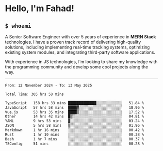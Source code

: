 <h1>Hello, I'm Fahad!</h1>

<h2><code>$ whoami</code></h2>

A Senior Software Engineer with over 5 years of experience in **MERN Stack** technologies. I have a proven track record of delivering high-quality solutions, including implementing real-time tracking systems, optimizing existing system modules, and integrating third-party software applications.

With experience in JS technologies, I'm looking to share my knowledge with the programming community and develop some cool projects along the way.

---

<!--START_SECTION:waka-->

```txt
From: 12 November 2024 - To: 13 May 2025

Total Time: 305 hrs 50 mins

TypeScript   158 hrs 33 mins █████████████░░░░░░░░░░░░   51.84 %
JavaScript   57 hrs 58 mins  ████▓░░░░░░░░░░░░░░░░░░░░   18.96 %
Vue.js       53 hrs 35 mins  ████▒░░░░░░░░░░░░░░░░░░░░   17.52 %
Other        14 hrs 42 mins  █▒░░░░░░░░░░░░░░░░░░░░░░░   04.81 %
YAML         9 hrs 53 mins   ▓░░░░░░░░░░░░░░░░░░░░░░░░   03.24 %
JSON         5 hrs 58 mins   ▒░░░░░░░░░░░░░░░░░░░░░░░░   01.96 %
Markdown     1 hr 16 mins    ░░░░░░░░░░░░░░░░░░░░░░░░░   00.42 %
Rust         1 hr 10 mins    ░░░░░░░░░░░░░░░░░░░░░░░░░   00.38 %
Bash         1 hr 7 mins     ░░░░░░░░░░░░░░░░░░░░░░░░░   00.37 %
TSConfig     51 mins         ░░░░░░░░░░░░░░░░░░░░░░░░░   00.28 %
```

<!--END_SECTION:waka-->

<!--
**heyFahad/heyFahad** is a ✨ _special_ ✨ repository because its `README.md` (this file) appears on your GitHub profile.

Here are some ideas to get you started:

- 🔭 I’m currently working on ...
- 🌱 I’m currently learning ...
- 👯 I’m looking to collaborate on ...
- 🤔 I’m looking for help with ...
- 💬 Ask me about ...
- 📫 How to reach me: ...
- 😄 Pronouns: ...
- ⚡ Fun fact: ...
-->
